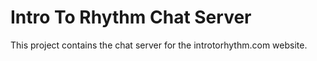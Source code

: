 # Intro To Rhythm Chat Server

This project contains the chat server for the introtorhythm.com website. 